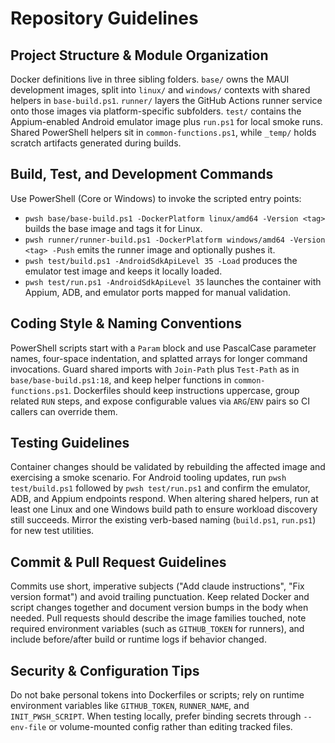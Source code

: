 # Repository Guidelines

## Project Structure & Module Organization
Docker definitions live in three sibling folders. `base/` owns the MAUI development images, split into `linux/` and `windows/` contexts with shared helpers in `base-build.ps1`. `runner/` layers the GitHub Actions runner service onto those images via platform-specific subfolders. `test/` contains the Appium-enabled Android emulator image plus `run.ps1` for local smoke runs. Shared PowerShell helpers sit in `common-functions.ps1`, while `_temp/` holds scratch artifacts generated during builds.

## Build, Test, and Development Commands
Use PowerShell (Core or Windows) to invoke the scripted entry points:
- `pwsh base/base-build.ps1 -DockerPlatform linux/amd64 -Version <tag>` builds the base image and tags it for Linux.
- `pwsh runner/runner-build.ps1 -DockerPlatform windows/amd64 -Version <tag> -Push` emits the runner image and optionally pushes it.
- `pwsh test/build.ps1 -AndroidSdkApiLevel 35 -Load` produces the emulator test image and keeps it locally loaded.
- `pwsh test/run.ps1 -AndroidSdkApiLevel 35` launches the container with Appium, ADB, and emulator ports mapped for manual validation.

## Coding Style & Naming Conventions
PowerShell scripts start with a `Param` block and use PascalCase parameter names, four-space indentation, and splatted arrays for longer command invocations. Guard shared imports with `Join-Path` plus `Test-Path` as in `base/base-build.ps1:18`, and keep helper functions in `common-functions.ps1`. Dockerfiles should keep instructions uppercase, group related `RUN` steps, and expose configurable values via `ARG`/`ENV` pairs so CI callers can override them.

## Testing Guidelines
Container changes should be validated by rebuilding the affected image and exercising a smoke scenario. For Android tooling updates, run `pwsh test/build.ps1` followed by `pwsh test/run.ps1` and confirm the emulator, ADB, and Appium endpoints respond. When altering shared helpers, run at least one Linux and one Windows build path to ensure workload discovery still succeeds. Mirror the existing verb-based naming (`build.ps1`, `run.ps1`) for new test utilities.

## Commit & Pull Request Guidelines
Commits use short, imperative subjects ("Add claude instructions", "Fix version format") and avoid trailing punctuation. Keep related Docker and script changes together and document version bumps in the body when needed. Pull requests should describe the image families touched, note required environment variables (such as `GITHUB_TOKEN` for runners), and include before/after build or runtime logs if behavior changed.

## Security & Configuration Tips
Do not bake personal tokens into Dockerfiles or scripts; rely on runtime environment variables like `GITHUB_TOKEN`, `RUNNER_NAME`, and `INIT_PWSH_SCRIPT`. When testing locally, prefer binding secrets through `--env-file` or volume-mounted config rather than editing tracked files.
